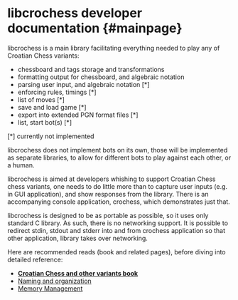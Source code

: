 <!-- Copyright (c) 2021 Mario Mlačak, mmlacak@gmail.com -->
<!-- Licensed as Public Domain work, see https://en.wikipedia.org/wiki/Public_domain. -->

libcrochess developer documentation                         {#mainpage}
===================================

libcrochess is a main library facilitating everything needed to play any
of Croatian Chess variants:
- chessboard and tags storage and transformations
- formatting output for chessboard, and algebraic notation
- parsing user input, and algebraic notation [*]
- enforcing rules, timings [*]
- list of moves [*]
- save and load game [*]
- export into extended PGN format files [*]
- list, start bot(s) [*]

[*] currently not implemented

libcrochess does not implement bots on its own, those will be implemented
as separate libraries, to allow for different bots to play against each other,
or a human.

libcrochess is aimed at developers whishing to support Croatian Chess chess
variants, one needs to do little more than to capture user inputs (e.g. in GUI
application), and show responses from the library. There is an accompanying
console application, crochess, which demonstrates just that.

libcrochess is designed to be as portable as possible, so it uses only standard
C library. As such, there is no networking support. It is possible to redirect
stdin, stdout and stderr into and from crochess application so that other
application, library takes over networking.

Here are recommended reads (book and related pages), before diving into detailed reference:
- [**Croatian Chess and other variants book**][the book]
- [Naming and organization](organization.md "Naming and organization")
- [Memory Management](memory.md "Memory Management")

[The Book]: https://github.com/mmlacak/crochess/raw/master/crochess.pdf "Croatian Chess and other variants"
